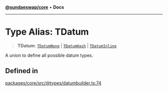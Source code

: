 [**@sundaeswap/core**](../../README.md) • **Docs**

***

# Type Alias: TDatum

> **TDatum**: [`TDatumNone`](TDatumNone.md) \| [`TDatumHash`](TDatumHash.md) \| [`TDatumInline`](TDatumInline.md)

A union to define all possible datum types.

## Defined in

[packages/core/src/@types/datumbuilder.ts:74](https://github.com/SundaeSwap-finance/sundae-sdk/blob/main/packages/core/src/@types/datumbuilder.ts#L74)

